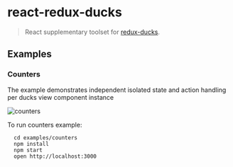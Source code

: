 # react-redux-ducks

> React supplementary toolset for [redux-ducks](https://github.com/salsita/redux-ducks).

## Examples

### Counters

The example demonstrates independent isolated state and action handling per ducks view component instance

![counters](https://zippy.gfycat.com/SevereVigilantAfricanporcupine.gif)

To run counters example:

```
  cd examples/counters
  npm install
  npm start
  open http://localhost:3000
```